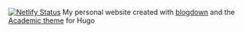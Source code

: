 [![Netlify Status](https://api.netlify.com/api/v1/badges/bbc763ca-0475-4263-a204-c35c82078cc4/deploy-status)](https://app.netlify.com/sites/ericrscott/deploys)
My personal website created with [blogdown](https://bookdown.org/yihui/blogdown/) and the [Academic theme]() for Hugo
